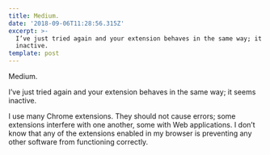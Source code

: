 ```yaml
---
title: Medium.
date: '2018-09-06T11:28:56.315Z'
excerpt: >-
  I’ve just tried again and your extension behaves in the same way; it seems
  inactive.
template: post
---
```

Medium.

I’ve just tried again and your extension behaves in the same way; it seems inactive.

I use many Chrome extensions. They should not cause errors; some extensions interfere with one another, some with Web applications. I don’t know that any of the extensions enabled in my browser is preventing any other software from functioning correctly.
